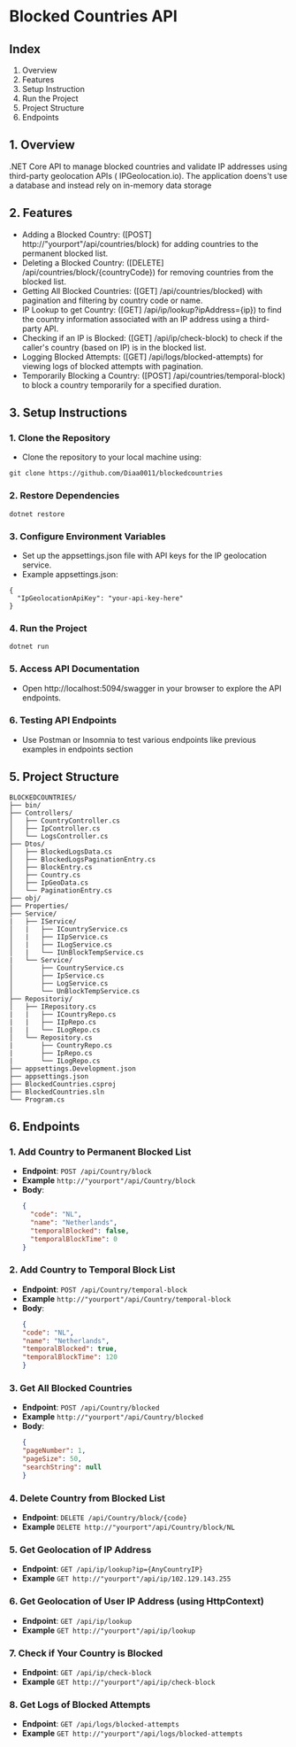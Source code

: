 # Blocked Countries API
## Index  
1. Overview
2. Features
3. Setup Instruction
4. Run the Project
5. Project Structure
6. Endpoints

## 1. Overview
.NET Core API to manage blocked countries and validate IP
addresses using third-party geolocation APIs ( IPGeolocation.io). The
application doens't use a database and instead rely on in-memory data storage

## 2. Features
- Adding a Blocked Country: 
([POST] http://"yourport"/api/countries/block) for adding countries to the permanent blocked list.
- Deleting a Blocked Country: 
([DELETE] /api/countries/block/{countryCode}) for removing countries from the blocked list.
- Getting All Blocked Countries:
([GET] /api/countries/blocked) with pagination and filtering by country code or name.
- IP Lookup to get Country:
([GET] /api/ip/lookup?ipAddress={ip}) to find the country information associated with an IP address using a third-party API.
- Checking if an IP is Blocked:
([GET] /api/ip/check-block) to check if the caller's country (based on IP) is in the blocked list.
- Logging Blocked Attempts:
([GET] /api/logs/blocked-attempts) for viewing logs of blocked attempts with pagination.
- Temporarily Blocking a Country:
([POST] /api/countries/temporal-block) to block a country temporarily for a specified duration.
## 3. Setup Instructions

### 1. Clone the Repository
- Clone the repository to your local machine using:
```
git clone https://github.com/Diaa0011/blockedcountries
```
### 2. Restore Dependencies
```
dotnet restore  
```
### 3. Configure Environment Variables
- Set up the appsettings.json file with API keys for the IP geolocation service.
- Example appsettings.json:
```
{
  "IpGeolocationApiKey": "your-api-key-here"
}
```
### 4. Run the Project
```
dotnet run  
```
### 5. Access API Documentation
- Open http://localhost:5094/swagger in your browser to explore the API endpoints. 
### 6. Testing API Endpoints
- Use Postman or Insomnia to test various endpoints like previous examples in endpoints section

## 5. Project Structure
```
BLOCKEDCOUNTRIES/  
├── bin/  
├── Controllers/  
│   ├── CountryController.cs  
│   ├── IpController.cs  
│   └── LogsController.cs  
├── Dtos/  
│   ├── BlockedLogsData.cs  
│   ├── BlockedLogsPaginationEntry.cs  
│   ├── BlockEntry.cs  
│   ├── Country.cs  
│   ├── IpGeoData.cs  
│   └── PaginationEntry.cs  
├── obj/  
├── Properties/  
├── Service/
|   ├── IService/   
│   |   ├── ICountryService.cs  
│   |   ├── IIpService.cs  
│   |   ├── ILogService.cs  
│   |   └── IUnBlockTempService.cs
|   └── Service/  
│       ├── CountryService.cs  
│       ├── IpService.cs  
│       ├── LogService.cs  
│       └── UnBlockTempService.cs  
├── Repositoriy/  
│   ├── IRepository.cs
|   |   ├── ICountryRepo.cs
|   |   ├── IIpRepo.cs
|   |   └── ILogRepo.cs
│   └── Repository.cs
|       ├── CountryRepo.cs
|       ├── IpRepo.cs
|       └── ILogRepo.cs
├── appsettings.Development.json  
├── appsettings.json  
├── BlockedCountries.csproj  
├── BlockedCountries.sln  
└── Program.cs
```
## 6. Endpoints
### 1. **Add Country to Permanent Blocked List**
- **Endpoint**: `POST /api/Country/block`
- **Example**
    `http://"yourport"/api/Country/block`
- **Body**:
  ```json
  {
    "code": "NL",
    "name": "Netherlands",
    "temporalBlocked": false,
    "temporalBlockTime": 0
  }
### 2. **Add Country to Temporal Block List**
- **Endpoint**: `POST /api/Country/temporal-block`
- **Example**
    `http://"yourport"/api/Country/temporal-block`
- **Body**:
  ```json
  {
  "code": "NL",
  "name": "Netherlands",
  "temporalBlocked": true,
  "temporalBlockTime": 120
  }
### 3. **Get All Blocked Countries**
- **Endpoint**: `POST /api/Country/blocked`
- **Example**
    `http://"yourport"/api/Country/blocked`
- **Body**:
  ```json
  {
  "pageNumber": 1,
  "pageSize": 50,
  "searchString": null
  }
### 4. **Delete Country from Blocked List**
- **Endpoint**: `DELETE /api/Country/block/{code}`
- **Example**
    `DELETE http://"yourport"/api/Country/block/NL`

### 5. **Get Geolocation of IP Address**
- **Endpoint**: `GET /api/ip/lookup?ip={AnyCountryIP}`
- **Example**
    `GET http://"yourport"/api/ip/102.129.143.255`
  
### 6. **Get Geolocation of User IP Address (using HttpContext)**
- **Endpoint**: `GET /api/ip/lookup`
- **Example**
    `GET http://"yourport"/api/ip/lookup`
### 7. **Check if Your Country is Blocked**
- **Endpoint**: `GET /api/ip/check-block`
- **Example**
    `GET http://"yourport"/api/ip/check-block`
### 8. **Get Logs of Blocked Attempts**
- **Endpoint**: `GET /api/logs/blocked-attempts`
- **Example**
    `GET http://"yourport"/api/logs/blocked-attempts`

